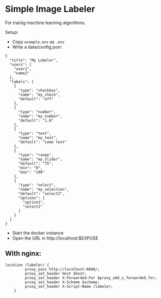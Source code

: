# Simple Image Labeler

For trainig machine learning algorithms.

Setup:

- Copy `example.env` as `.env`
- Write a data/config.json:

```
{
  "title": "My Labeler",
  "users": [
    "user1",
    "name2"
  ],
  "labels": [
    {
      "type": "checkbox",
      "name": "my_check",
      "default": "off"
    },
    {
      "type": "number",
      "name": "my_number",
      "default": "1.0"
    },
    {
      "type": "text",
      "name": "my_text",
      "default": "some text"
    },
    {
      "type": "range",
      "name": "my_slider",
      "default": "75",
      "min": "0",
      "max": "100"
    },
    {
      "type": "select",
      "name": "my_selection",
      "default": "select2",
      "options": [
        "option1",
        "select2"
      ]
    }
  ]
}
```
- Start the docker instance
- Open the URL in http://localhost:$EXPOSE

## With nginx:

```
location /labeler/ {
         proxy_pass http://localhost:8088/;
         proxy_set_header Host $host;
         proxy_set_header X-Forwarded-For $proxy_add_x_forwarded_for;
         proxy_set_header X-Scheme $scheme;
         proxy_set_header X-Script-Name /labeler;
    }
```
